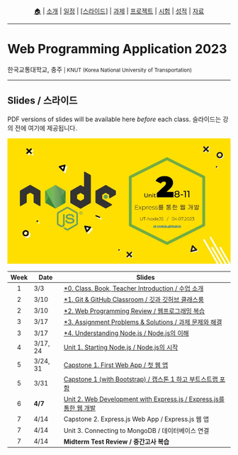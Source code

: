<p id="menu" align="center">
  <a href="https://ut-nodejs.github.io" title="Home">🏠</a> |
  <a href="about.html" title="About">소개</a> |
  <a href="/schedule.html" title="Schedule">일정</a> |
  <a href="/slides.html" title="Slides"><u>[스라이드]</u></a> |
  <a href="/assignments.html" title="Assignments">과제</a> |
  <a href="/project.html" title="Project">프로젝트</a> |
  <a href="/tests.html" title="Tests">시험</a> |
  <a href="/grading.html" title="Grading">성적</a> |
  <a href="/resources.html" title="Resources">자료</a>
  <!-- <a href="https://pollev.com/aarons007" title="PollEverywhere">설문↗️</a> -->
</p>

---

# Web Programming Application 2023

<p>한국교통대학교, 충주<small> | KNUT (Korea National University of Transportation)</small></p>

---

## Slides / 스라이드

PDF versions of slides will be available here _before_ each class. 슬라이드는 강의 전에 여기에 제공됩니다.

![this-week](/img/gh-pages/slides-covers/2.8-11-express-web-development.jpg)

| Week | Date     | Slides                                                                                                            |
| :--: | -------- | ----------------------------------------------------------------------------------------------------------------- |
|  1   | 3/3      | [\*0. Class, Book, Teacher Introduction / 수업 소개](/slides/0.0a-class-introduction.pdf)                         |
|  2   | 3/10     | [\*1. Git & GitHub Classroom / 깃과 깃허브 클래스룸](/slides/0.0b-git-github-classroom.pdf)                       |
|  2   | 3/10     | [\*2. Web Programming Review / 웹프로그래밍 복습](/slides/0.0c-web-programming-review.pdf)                        |
|  3   | 3/17     | [\*3. Assignment Problems & Solutions / 과제 문제와 해결](/slides/0.0d-assignment-problems-solutions.pdf)         |
|  3   | 3/17     | [\*4. Understanding Node.js / Node.js의 이해](/slides/0.1-2-understanding-node.pdf)                               |
|  4   | 3/17, 24 | [Unit 1. Starting Node.js / Node.js의 시작](/slides/1.3-6-starting-nodejs.pdf)                                    |
|  5   | 3/24, 31 | [Capstone 1. First Web App / 첫 웹 앱](/slides/1.7-first-web-app.pdf)                                             |
|  5   | 3/31     | [Capstone 1 (with Bootstrap) / 캡스톤 1 하고 부트스트랩 포함](/slides/1.7b-first-web-app-bootstrap.pdf)           |
|  6   | **4/7**  | [Unit 2. Web Development with Express.js / Express.js를 통한 웹 개발](/slides/2.8-11-express-web-development.pdf) |
|  7   | 4/14     | Capstone 2. Express.js Web App / Express.js 웹 앱                                                                 |
|  7   | 4/14     | Unit 3. Connecting to MongoDB / 데이터베이스 연결                                                                 |
|  7   | 4/14     | **Midterm Test Review / 중간고사 복습**                                                                           |
